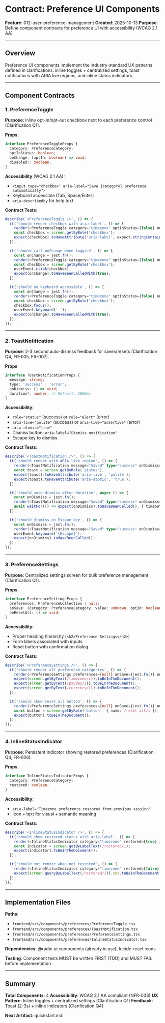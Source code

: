 # Contract: Preference UI Components

**Feature**: 012-user-preference-management
**Created**: 2025-10-13
**Purpose**: Define component contracts for preference UI with accessibility (WCAG 2.1 AA)

---

## Overview

Preference UI components implement the industry-standard UX patterns defined in clarifications: inline toggles + centralized settings, toast notifications with ARIA live regions, and inline status indicators.

---

## Component Contracts

### 1. PreferenceToggle

**Purpose**: Inline opt-in/opt-out checkbox next to each preference control (Clarification Q1).

**Props**:

```typescript
interface PreferenceToggleProps {
  category: PreferenceCategory;
  optInStatus: boolean;
  onChange: (optIn: boolean) => void;
  disabled?: boolean;
}
```

**Accessibility** (WCAG 2.1 AA):
- `<input type="checkbox" aria-label="Save {category} preference automatically">`
- Keyboard accessible (Tab, Space/Enter)
- `aria-describedby` for help text

**Contract Tests**:

```typescript
describe('<PreferenceToggle />', () => {
  it('should render checkbox with aria-label', () => {
    render(<PreferenceToggle category="timezone" optInStatus={false} onChange={jest.fn()} />);
    const checkbox = screen.getByRole('checkbox');
    expect(checkbox).toHaveAttribute('aria-label', expect.stringContaining('timezone'));
  });

  it('should call onChange when toggled', () => {
    const onChange = jest.fn();
    render(<PreferenceToggle category="timezone" optInStatus={false} onChange={onChange} />);
    const checkbox = screen.getByRole('checkbox');
    userEvent.click(checkbox);
    expect(onChange).toHaveBeenCalledWith(true);
  });

  it('should be keyboard accessible', () => {
    const onChange = jest.fn();
    render(<PreferenceToggle category="timezone" optInStatus={false} onChange={onChange} />);
    const checkbox = screen.getByRole('checkbox');
    checkbox.focus();
    userEvent.keyboard(' ');
    expect(onChange).toHaveBeenCalledWith(true);
  });
});
```

---

### 2. ToastNotification

**Purpose**: 2-3 second auto-dismiss feedback for saves/resets (Clarification Q4, FR-005, FR-007).

**Props**:

```typescript
interface ToastNotificationProps {
  message: string;
  type: 'success' | 'error';
  onDismiss: () => void;
  duration?: number; // Default: 3000ms
}
```

**Accessibility**:
- `role="status"` (success) or `role="alert"` (error)
- `aria-live="polite"` (success) or `aria-live="assertive"` (error)
- `aria-atomic="true"`
- Dismiss button: `aria-label="Dismiss notification"`
- Escape key to dismiss

**Contract Tests**:

```typescript
describe('<ToastNotification />', () => {
  it('should render with ARIA live region', () => {
    render(<ToastNotification message="Saved" type="success" onDismiss={jest.fn()} />);
    const toast = screen.getByRole('status');
    expect(toast).toHaveAttribute('aria-live', 'polite');
    expect(toast).toHaveAttribute('aria-atomic', 'true');
  });

  it('should auto-dismiss after duration', async () => {
    const onDismiss = jest.fn();
    render(<ToastNotification message="Saved" type="success" onDismiss={onDismiss} duration={1000} />);
    await waitFor(() => expect(onDismiss).toHaveBeenCalled(), { timeout: 1500 });
  });

  it('should dismiss on Escape key', () => {
    const onDismiss = jest.fn();
    render(<ToastNotification message="Saved" type="success" onDismiss={onDismiss} />);
    userEvent.keyboard('{Escape}');
    expect(onDismiss).toHaveBeenCalled();
  });
});
```

---

### 3. PreferenceSettings

**Purpose**: Centralized settings screen for bulk preference management (Clarification Q1).

**Props**:

```typescript
interface PreferenceSettingsProps {
  preferences: PreferenceCollection | null;
  onSave: (category: PreferenceCategory, value: unknown, optIn: boolean) => void;
  onResetAll: () => void;
}
```

**Accessibility**:
- Proper heading hierarchy (`<h2>Preference Settings</h2>`)
- Form labels associated with inputs
- Reset button with confirmation dialog

**Contract Tests**:

```typescript
describe('<PreferenceSettings />', () => {
  it('should render all preference categories', () => {
    render(<PreferenceSettings preferences={null} onSave={jest.fn()} onResetAll={jest.fn()} />);
    expect(screen.getByText(/timezone/i)).toBeInTheDocument();
    expect(screen.getByText(/payday/i)).toBeInTheDocument();
    expect(screen.getByText(/currency/i)).toBeInTheDocument();
  });

  it('should show reset all button', () => {
    render(<PreferenceSettings preferences={null} onSave={jest.fn()} onResetAll={jest.fn()} />);
    const button = screen.getByRole('button', { name: /reset all/i });
    expect(button).toBeInTheDocument();
  });
});
```

---

### 4. InlineStatusIndicator

**Purpose**: Persistent indicator showing restored preferences (Clarification Q4, FR-006).

**Props**:

```typescript
interface InlineStatusIndicatorProps {
  category: PreferenceCategory;
  restored: boolean;
}
```

**Accessibility**:
- `aria-label="Timezone preference restored from previous session"`
- Icon + text for visual + semantic meaning

**Contract Tests**:

```typescript
describe('<InlineStatusIndicator />', () => {
  it('should show restored status with aria-label', () => {
    render(<InlineStatusIndicator category="timezone" restored={true} />);
    const indicator = screen.getByLabelText(/restored/i);
    expect(indicator).toBeInTheDocument();
  });

  it('should not render when not restored', () => {
    render(<InlineStatusIndicator category="timezone" restored={false} />);
    expect(screen.queryByLabelText(/restored/i)).not.toBeInTheDocument();
  });
});
```

---

## Implementation Files

**Paths**:
- `frontend/src/components/preferences/PreferenceToggle.tsx`
- `frontend/src/components/preferences/ToastNotification.tsx`
- `frontend/src/components/preferences/PreferenceSettings.tsx`
- `frontend/src/components/preferences/InlineStatusIndicator.tsx`

**Dependencies**: @radix-ui components (already in use), lucide-react icons

**Testing**: Component tests MUST be written FIRST (TDD) and MUST FAIL before implementation

---

## Summary

**Total Components**: 4
**Accessibility**: WCAG 2.1 AA compliant (NFR-003)
**UX Pattern**: Inline toggles + centralized settings (Clarification Q1)
**Feedback**: Toast (2-3s) + inline indicators (Clarification Q4)

**Next Artifact**: quickstart.md
